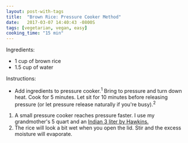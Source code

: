```yaml
---
layout: post-with-tags
title:  "Brown Rice: Pressure Cooker Method"
date:   2017-03-07 14:40:43 -0800S
tags: [vegetarian, vegan, easy]
cooking_time: "15 min"
---
```


Ingredients:

* 1 cup of brown rice
* 1.5 cup of water

Instructions:

* Add ingredients to pressure cooker.<sup>1</sup> Bring to pressure and turn down heat. Cook for 5 minutes. Let sit for 10 minutes before releasing pressure (or let pressure release naturally if you're busy).<sup>2</sup>

1. A small pressure cooker reaches pressure faster. I use my grandmother's 5 quart and an [Indian 3 liter by Hawkins.](https://www.amazon.com/gp/product/B002MPQH8U/ref=oh_aui_search_detailpage?ie=UTF8&psc=1)
2. The rice will look a bit wet when you open the lid. Stir and the excess moisture will evaporate.
